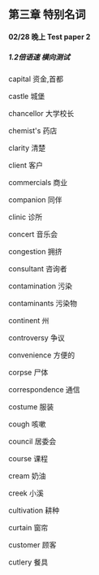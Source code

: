 ## 第三章 特别名词

#### 02/28 晚上 Test paper 2 

##### 1.2倍语速 横向测试

capital 资金,首都

castle 城堡

chancellor 大学校长

chemist's 药店

clarity 清楚

client 客户

commercials 商业

companion 同伴

clinic 诊所

concert 音乐会

congestion 拥挤

consultant 咨询者

contamination 污染

contaminants 污染物

continent 州

controversy 争议

convenience 方便的

corpse 尸体

correspondence 通信

costume 服装
 
cough 咳嗽

council 居委会

course 课程

cream 奶油

creek 小溪

cultivation 耕种

curtain 窗帘

customer 顾客

cutlery 餐具





